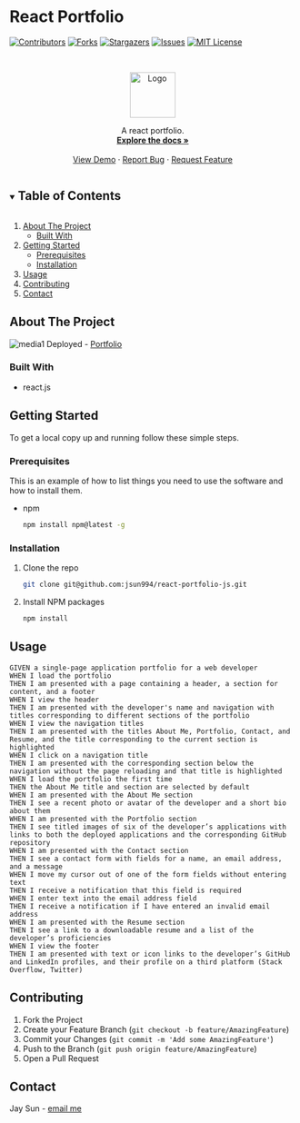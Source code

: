 # React Portfolio

[![Contributors][contributors-shield]][contributors-url]
[![Forks][forks-shield]][forks-url]
[![Stargazers][stars-shield]][stars-url]
[![Issues][issues-shield]][issues-url]
[![MIT License][license-shield]][license-url]

<!-- PROJECT LOGO -->
<br />
<p align="center">
  <a href="https://github.com/jsun994/react-portfolio-js">
    <img src="./media/logo.png" alt="Logo" width="80" height="80">
  </a>

  <p align="center">
  A react portfolio.
    <br />
    <a href="https://github.com/jsun994/react-portfolio-js"><strong>Explore the docs »</strong></a>
    <br />
    <br />
    <a href="https://jsun994.github.io/react-portfolio-js/">View Demo</a>
    ·
    <a href="https://github.com/jsun994/react-portfolio-js">Report Bug</a>
    ·
    <a href="https://github.com/jsun994/react-portfolio-js">Request Feature</a>
  </p>
</p>

<!-- TABLE OF CONTENTS -->
<details open="open">
  <summary><h2 style="display: inline-block">Table of Contents</h2></summary>
  <ol>
    <li>
      <a href="#about-the-project">About The Project</a>
      <ul>
        <li><a href="#built-with">Built With</a></li>
      </ul>
    </li>
    <li>
      <a href="#getting-started">Getting Started</a>
      <ul>
        <li><a href="#prerequisites">Prerequisites</a></li>
        <li><a href="#installation">Installation</a></li>
      </ul>
    </li>
    <li><a href="#usage">Usage</a></li>
    <li><a href="#contributing">Contributing</a></li>
    <li><a href="#contact">Contact</a></li>
  </ol>
</details>

<!-- ABOUT THE PROJECT -->
## About The Project

![media1](./assets/ss1.png)
Deployed - [Portfolio](https://jsun994.github.io/react-portfolio-js/)

### Built With

* react.js

<!-- GETTING STARTED -->
## Getting Started

To get a local copy up and running follow these simple steps.

### Prerequisites

This is an example of how to list things you need to use the software and how to install them.
* npm
  ```sh
  npm install npm@latest -g
  ```

### Installation

1. Clone the repo
   ```sh
   git clone git@github.com:jsun994/react-portfolio-js.git
   ```
2. Install NPM packages
   ```sh
   npm install
   ```

<!-- USAGE EXAMPLES -->
## Usage

    GIVEN a single-page application portfolio for a web developer
    WHEN I load the portfolio
    THEN I am presented with a page containing a header, a section for content, and a footer
    WHEN I view the header
    THEN I am presented with the developer's name and navigation with titles corresponding to different sections of the portfolio
    WHEN I view the navigation titles
    THEN I am presented with the titles About Me, Portfolio, Contact, and Resume, and the title corresponding to the current section is highlighted
    WHEN I click on a navigation title
    THEN I am presented with the corresponding section below the navigation without the page reloading and that title is highlighted
    WHEN I load the portfolio the first time
    THEN the About Me title and section are selected by default
    WHEN I am presented with the About Me section
    THEN I see a recent photo or avatar of the developer and a short bio about them
    WHEN I am presented with the Portfolio section
    THEN I see titled images of six of the developer’s applications with links to both the deployed applications and the corresponding GitHub repository
    WHEN I am presented with the Contact section
    THEN I see a contact form with fields for a name, an email address, and a message
    WHEN I move my cursor out of one of the form fields without entering text
    THEN I receive a notification that this field is required
    WHEN I enter text into the email address field
    THEN I receive a notification if I have entered an invalid email address
    WHEN I am presented with the Resume section
    THEN I see a link to a downloadable resume and a list of the developer’s proficiencies
    WHEN I view the footer
    THEN I am presented with text or icon links to the developer’s GitHub and LinkedIn profiles, and their profile on a third platform (Stack Overflow, Twitter)

<!-- CONTRIBUTING -->
## Contributing

1. Fork the Project
2. Create your Feature Branch (`git checkout -b feature/AmazingFeature`)
3. Commit your Changes (`git commit -m 'Add some AmazingFeature'`)
4. Push to the Branch (`git push origin feature/AmazingFeature`)
5. Open a Pull Request

<!-- CONTACT -->
## Contact

Jay Sun - [email me](mailto:jaysun054@gmail.com)

[contributors-shield]: https://img.shields.io/github/contributors/jsun994/react-portfolio-js.svg?style=for-the-badge
[contributors-url]: https://github.com/jsun994/react-portfolio-js/graphs/contributors
[forks-shield]: https://img.shields.io/github/forks/jsun994/react-portfolio-js.svg?style=for-the-badge
[forks-url]: https://github.com/jsun994/react-portfolio-js/network/members
[stars-shield]: https://img.shields.io/github/stars/jsun994/react-portfolio-js.svg?style=for-the-badge
[stars-url]: https://github.com/jsun994/react-portfolio-js/stargazers
[issues-shield]: https://img.shields.io/github/issues/jsun994/react-portfolio-js.svg?style=for-the-badge
[issues-url]: https://github.com/jsun994/react-portfolio-js/issues
[license-shield]: https://img.shields.io/github/license/jsun994/react-portfolio-js.svg?style=for-the-badge
[license-url]: https://github.com/jsun994/react-portfolio-js/blob/master/LICENSE.txt
